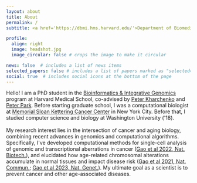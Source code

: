 ```yaml
---
layout: about
title: About
permalink: /
subtitle: <a href='https://dbmi.hms.harvard.edu/'>Department of Biomedical Informatics</a>, Harvard Medical School

profile:
  align: right
  image: headshot.jpg
  image_circular: false # crops the image to make it circular

news: false  # includes a list of news items
selected_papers: false # includes a list of papers marked as "selected={true}"
social: true  # includes social icons at the bottom of the page
---
```

Hello! I am a PhD student in the [Bioinformatics & Integrative Genomics](https://bigphd.hms.harvard.edu/) program at Harvard Medical School, co-advised by [Peter Kharchenko](https://altoslabs.com/team/principal-investigators-san-diego/peter-kharchenko/) and [Peter Park](https://compbio.hms.harvard.edu/people/peter-j-park). Before starting graduate school, I was a computational biologist at [Memorial Sloan Kettering Cancer Center](https://componcmsk.org/) in New York City. Before that, I studied computer science and biology at Washington University ('18).
<br><br>
My research interest lies in the intersection of cancer and aging biology, combining recent advances in genomics and computational algorithms. Specifically, I've developed computational methods for single-cell analysis of genomic and transcriptional aberrations in cancer ([Gao et al 2022, Nat. Biotech.](https://www.nature.com/articles/s41587-022-01468-y)), and elucidated how age-related chromosomal alterations accumulate in normal tissues and impact disease risk ([Gao et al 2021, Nat. Commun.](https://www.nature.com/articles/s41467-020-20565-7); [Gao et al 2023, Nat. Genet.](https://www.nature.com/articles/s41588-023-01537-1)). My ultimate goal as a scientist is to prevent cancer and other age-associated diseases.